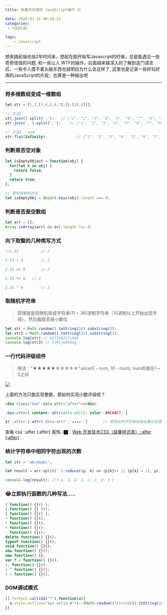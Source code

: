 ```yaml
---
title: 有趣并实用的 JavaScript操作 😲

date: 2020-03-16 00:28:23
categories:
 - 代码片段

tags:
    - Javascript
---
```


想来搞前端也快2年时间来，想起在刚开始写Javascript的时候，总是能遇见一些奇奇怪怪的问题, 和一些让人 WTF的操作，后面越来越深入的了解到这门语言后，一些令人摸不着头脑东西也就明白为什么会这样了, 
这里也是记录一些好玩好用的JavaScript的片段，也算是一种输出吧

---


### 将多维数组变成一维数组

~~~javascript
let str = [1,2,[3,4,5,6,7],[8,[10,9]]];

// 方法1
str.join().split(',');	 // ["1", "2", "3", "4", "5", "6", "7", "8", "10", "9"]
str.join(',').split(',');	 // ["1", "2", "3", "4", "5", "6", "7", "8", "10", "9"]

// 方法2 - es6
str.flat(Infinity);				// ["1", "2", "3", "4", "5", "6", "7", "8", "10", "9"]
~~~



### 判断是否空对象

~~~JavaScript
let isEmptyObject = function(obj) {
  for(let k in obj) {
  	return false;
  }
  return true;
};

// 更加简单的办法
let isEmptyObj = Object.keys(obj).length === 0;
~~~



### 判断是否是空数组

~~~JavaScript
let arr = [];
Array.isArray(arr) && arr.length !== 0;
~~~



### 向下取整的几种简写方式

~~~JavaScript
~~2.33			// 2

2.33 | 0		// 2

2.33 >> 0		// 2

2.33 << 0 	// 2

2.33 ^ 0		// 2
~~~



### 取随机字符串

> 原理就是将随机转成字符串(11 ~ 36)进制字符串（10进制以上开始出现字母），然后截取去掉小数位

~~~JavaScript
let str = Math.random().toString(16).substring(2);
let str2 = Math.random().toString(32).substring(2);	
console.log(str) // 02f3a8227c04b
console.log(str2) // hs9lje959eg
~~~



### 一行代码评级组件

> 用法："★★★★★☆☆☆☆☆".slice(5 - num, 10 - num);  num的值在1 ~ 5之间

![](http://oss.anyways.fun//Markdown/一行代码评级组件.png)

上面的方法只能实现整数，那如何实现小数评级呢？

~~~html
<div class="box" data-attr="after"></div>
~~~

~~~css
.box:after{ content: attr(data-attr); color: #0C68F7; }
~~~

~~~javascript
$('.after').attr('data-attr','★★★★☆')		// 把刚出的字符串动态设置在这里
~~~

查看 css ::after (:after) 属性👉🏿：[Web 开发技术CSS（层叠样式表）::after (:after)](https://developer.mozilla.org/zh-CN/docs/Web/CSS/::after)



### 统计字符串中相同字符出现的次数

~~~javascript
let str = 'abcdaabc';

let result = arr.split('').reduce((p, k) => (p[k]++ || (p[k] = 1), p), {});

console.log(result); //{ a: 3, b: 2, c: 2, d: 1 }
~~~



### 😂立即执行函数的几种写法.....

~~~javascript
( function() {}() );
( function() {} )();
[ function() {}() ];
~ function() {}();
! function() {}();
+ function() {}();
- function() {}();
delete function() {}();
typeof function() {}();
void function() {}();
new function() {}();
new function() {};
var f = function() {}();
1, function() {}();
1 ^ function() {}();
1 > function() {}();
~~~


### DOM调试模式

~~~JavaScript
[].forEach.call($$("*"),function(a){
  a.style.outline="1px solid #"+(~~(Math.random()*(1<<24))).toString(16)
})
~~~
